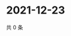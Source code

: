 # 2021-12-23

共 0 条

<!-- BEGIN WEIBO -->
<!-- 最后更新时间 Thu Dec 23 2021 13:12:40 GMT+0800 (China Standard Time) -->

<!-- END WEIBO -->
